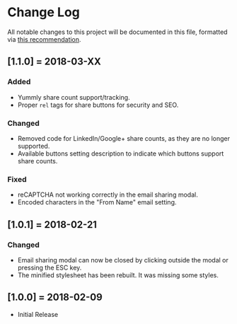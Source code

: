 # Change Log
All notable changes to this project will be documented in this file, formatted via [this recommendation](http://keepachangelog.com/).

## [1.1.0] = 2018-03-XX
### Added
- Yummly share count support/tracking.
- Proper `rel` tags for share buttons for security and SEO.

### Changed
- Removed code for LinkedIn/Google+ share counts, as they are no longer supported.
- Available buttons setting description to indicate which buttons support share counts.

### Fixed
- reCAPTCHA not working correctly in the email sharing modal.
- Encoded characters in the "From Name" email setting.

## [1.0.1] = 2018-02-21
### Changed
- Email sharing modal can now be closed by clicking outside the modal or pressing the ESC key.
- The minified stylesheet has been rebuilt. It was missing some styles.

## [1.0.0] = 2018-02-09
- Initial Release
